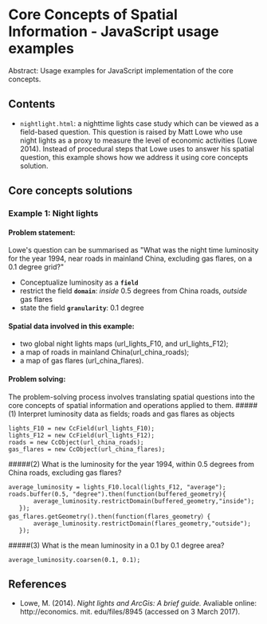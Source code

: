 Core Concepts of Spatial Information - JavaScript usage examples
=============================================

Abstract: Usage examples for JavaScript implementation of the core concepts.

Contents
----------------------

- `nightlight.html`: a nighttime lights case study which can be viewed as a field-based question. This question is raised
 by Matt Lowe who use night lights as a proxy to measure the level of economic activities (Lowe 2014). Instead of procedural
 steps that Lowe uses to answer his spatial question, this example shows how we address it using core concepts solution.

Core concepts solutions
-----------------------------------------

### Example 1: Night lights
#### Problem statement:
Lowe's question can be summarised as "What was the night time luminosity for the year 1994, near roads in mainland China,
excluding gas flares, on a 0.1 degree grid?"
- Conceptualize luminosity as a **`field`**
- restrict the field **`domain`**: *inside* 0.5 degrees from China roads, *outside* gas flares
- state the field **`granularity`**: 0.1 degree

#### Spatial data involved in this example:
- two global night lights maps (url_lights_F10, and url_lights_F12);
- a map of roads in mainland China(url_china_roads);
- a map of gas flares (url_china_flares).

#### Problem solving:
The problem-solving process involves translating spatial questions into the
core concepts of spatial information and operations applied to them.
#####(1) Interpret luminosity data as fields; roads and gas flares as objects
```
lights_F10 = new CcField(url_lights_F10);
lights_F12 = new CcField(url_lights_F12);
roads = new CcObject(url_china_roads);
gas_flares = new CcObject(url_china_flares);
```
#####(2) What is the luminosity for the year 1994, within 0.5 degrees from China roads, excluding gas flares?
```
average_luminosity = lights_F10.local(lights_F12, "average");
roads.buffer(0.5, "degree").then(function(buffered_geometry){
       average_luminosity.restrictDomain(buffered_geometry,"inside");
   });
gas_flares.getGeometry().then(function(flares_geometry）{
       average_luminosity.restrictDomain(flares_geometry,"outside");
   });
```
#####(3) What is the mean luminosity in a 0.1 by 0.1 degree area?
```
average_luminosity.coarsen(0.1, 0.1);
```
References
----------
- Lowe, M. (2014). *Night lights and ArcGis: A brief guide.* Avaliable online: http://economics. mit. edu/files/8945 (accessed on 3 March 2017).
